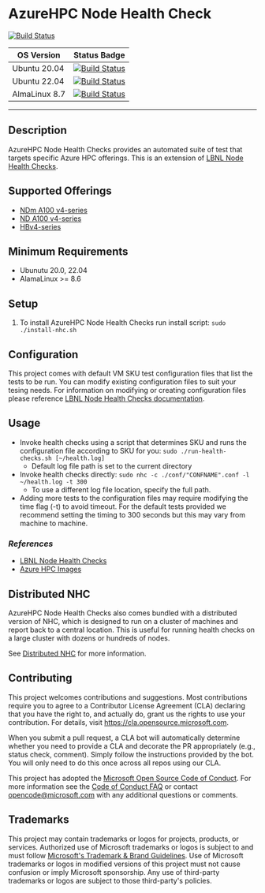 AzureHPC Node Health Check
=====

[![Build Status](https://dev.azure.com/hpc-platform-team/hpc-vm-health-check-framework/_apis/build/status%2Fhpc-vm-health-check-framework?branchName=master)](https://dev.azure.com/hpc-platform-team/hpc-vm-health-check-framework/_build/latest?definitionId=29&branchName=master)

|OS Version|Status Badge|
|----------|------------|
|Ubuntu 20.04|[![Build Status](https://dev.azure.com/hpc-platform-team/hpc-image-val/_apis/build/status/hpc-image-build?branchName=master&jobName=Validate_Virtual_Machine&configuration=Validate_Virtual_Machine%20ubuntu_20.04)](https://dev.azure.com/hpc-platform-team/hpc-image-val/_build/latest?definitionId=3&branchName=master)
|Ubuntu 22.04|[![Build Status](https://dev.azure.com/hpc-platform-team/hpc-image-val/_apis/build/status/hpc-image-build?branchName=master&jobName=Validate_Virtual_Machine&configuration=Validate_Virtual_Machine%20ubuntu_22.04)](https://dev.azure.com/hpc-platform-team/hpc-image-val/_build/latest?definitionId=3&branchName=master)
|AlmaLinux 8.7|[![Build Status](https://dev.azure.com/hpc-platform-team/hpc-image-val/_apis/build/status/hpc-image-build?branchName=master&jobName=Validate_Virtual_Machine&configuration=Validate_Virtual_Machine%20alma8.7)](https://dev.azure.com/hpc-platform-team/hpc-image-val/_build/latest?definitionId=3&branchName=master)


-----
Description
-----
AzureHPC Node Health Checks provides an automated suite of test that targets specific Azure HPC offerings. This is an extension of [LBNL Node Health Checks](https://github.com/mej/nhc). 

Supported Offerings
-----
- [NDm A100 v4-series](https://learn.microsoft.com/en-us/azure/virtual-machines/ndm-a100-v4-series)
- [ND A100 v4-series](https://learn.microsoft.com/en-us/azure/virtual-machines/nda100-v4-series)
- [HBv4-series](https://learn.microsoft.com/en-us/azure/virtual-machines/hbv4-series)

Minimum Requirements
-----
- Ubunutu 20.0, 22.04
- AlamaLinux >= 8.6

Setup
-----
1. To install AzureHPC Node Health Checks run install script:
   ```sudo ./install-nhc.sh```

Configuration
-------------
This project comes with default VM SKU test configuration files that list the tests to be run. You can modify existing configuration files to suit your tesing needs. For information on modifying or creating configuration files please reference [LBNL Node Health Checks documentation](https://github.com/mej/nhc).

Usage
-----
- Invoke health checks using a script that determines SKU and runs the configuration file according to SKU for you:
```sudo ./run-health-checks.sh [~/health.log]```
   - Default log file path is set to the current directory
- Invoke health checks directly:
```sudo nhc -c ./conf/"CONFNAME".conf -l ~/health.log -t 300```
   - To use a different log file location, specify the full path.
- Adding more tests to the configuration files may require modifying the time flag (-t) to avoid timeout. For the default tests provided we recommend setting the timing to 300 seconds but this may vary from machine to machine.

### _References_ ###
- [LBNL Node Health Checks](https://github.com/mej/nhc)
- [Azure HPC Images](https://github.com/Azure/azhpc-images)

## Distributed NHC
AzureHPC Node Health Checks also comes bundled with a distributed version of NHC, which is designed to run on a cluster of machines and report back to a central location. This is useful for running health checks on a large cluster with dozens or hundreds of nodes.

See [Distributed NHC](./distributed-nhc/README.md) for more information.

## Contributing

This project welcomes contributions and suggestions.  Most contributions require you to agree to a
Contributor License Agreement (CLA) declaring that you have the right to, and actually do, grant us
the rights to use your contribution. For details, visit https://cla.opensource.microsoft.com.

When you submit a pull request, a CLA bot will automatically determine whether you need to provide
a CLA and decorate the PR appropriately (e.g., status check, comment). Simply follow the instructions
provided by the bot. You will only need to do this once across all repos using our CLA.

This project has adopted the [Microsoft Open Source Code of Conduct](https://opensource.microsoft.com/codeofconduct/).
For more information see the [Code of Conduct FAQ](https://opensource.microsoft.com/codeofconduct/faq/) or
contact [opencode@microsoft.com](mailto:opencode@microsoft.com) with any additional questions or comments.

## Trademarks

This project may contain trademarks or logos for projects, products, or services. Authorized use of Microsoft 
trademarks or logos is subject to and must follow 
[Microsoft's Trademark & Brand Guidelines](https://www.microsoft.com/en-us/legal/intellectualproperty/trademarks/usage/general).
Use of Microsoft trademarks or logos in modified versions of this project must not cause confusion or imply Microsoft sponsorship.
Any use of third-party trademarks or logos are subject to those third-party's policies.
